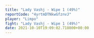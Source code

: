 ```yaml
---
title: "Lady Vashj - Wipe 1 (49%)"
reportCode: "4yrtmDTNkwGfznvJ"
player: "Limpo"
fight: "Lady Vashj - Wipe 1 (49%)"
date: 2021-10-10T19:09:02.718000+00:00
---
```

